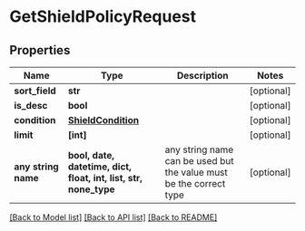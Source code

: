 # GetShieldPolicyRequest


## Properties
Name | Type | Description | Notes
------------ | ------------- | ------------- | -------------
**sort_field** | **str** |  | [optional] 
**is_desc** | **bool** |  | [optional] 
**condition** | [**ShieldCondition**](ShieldCondition.md) |  | [optional] 
**limit** | **[int]** |  | [optional] 
**any string name** | **bool, date, datetime, dict, float, int, list, str, none_type** | any string name can be used but the value must be the correct type | [optional]

[[Back to Model list]](../README.md#documentation-for-models) [[Back to API list]](../README.md#documentation-for-api-endpoints) [[Back to README]](../README.md)


